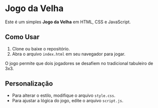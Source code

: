 # Jogo da Velha

Este é um simples **Jogo da Velha** em HTML, CSS e JavaScript.

## Como Usar

1. Clone ou baixe o repositório.
2. Abra o arquivo `index.html` em seu navegador para jogar.

O jogo permite que dois jogadores se desafiem no tradicional tabuleiro de 3x3.

## Personalização

- Para alterar o estilo, modifique o arquivo `style.css`.
- Para ajustar a lógica do jogo, edite o arquivo `script.js`.
